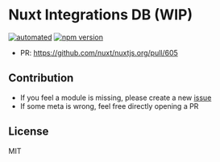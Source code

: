 # Nuxt Integrations DB (WIP)

[![automated](https://flat.badgen.net/badge/publish/automated/green)](#)
[![npm version](https://flat.badgen.net/npm/v/@nuxt/integrations)](https://www.npmjs.com/package/@nuxt/integrations)

- PR: https://github.com/nuxt/nuxtjs.org/pull/605

## Contribution

- If you feel a module is missing, please create a new [issue](https://github.com/nuxt/integrations/issues/new)
- If some meta is wrong, feel free directly opening a PR

## License

MIT

